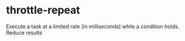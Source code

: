 # throttle-repeat

Execute a task at a limited rate (in milliseconds) while a condition holds. Reduce results
